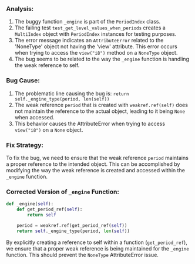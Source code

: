### Analysis:
1. The buggy function `_engine` is part of the `PeriodIndex` class.
2. The failing test `test_get_level_values_when_periods` creates a `MultiIndex` object with `PeriodIndex` instances for testing purposes.
3. The error message indicates an `AttributeError` related to the 'NoneType' object not having the 'view' attribute. This error occurs when trying to access the `view("i8")` method on a `NoneType` object.
4. The bug seems to be related to the way the `_engine` function is handling the weak reference to self.

### Bug Cause:
1. The problematic line causing the bug is: `return self._engine_type(period, len(self))`
2. The weak reference `period` that is created with `weakref.ref(self)` does not maintain the reference to the actual object, leading to it being `None` when accessed.
3. This behavior causes the AttributeError when trying to access `view("i8")` on a `None` object.

### Fix Strategy:
To fix the bug, we need to ensure that the weak reference `period` maintains a proper reference to the intended object. This can be accomplished by modifying the way the weak reference is created and accessed within the `_engine` function.

### Corrected Version of `_engine` Function:
```python
def _engine(self):
    def get_period_ref(self):
        return self

    period = weakref.ref(get_period_ref(self))
    return self._engine_type(period, len(self))
```

By explicitly creating a reference to self within a function (`get_period_ref`), we ensure that a proper weak reference is being maintained for the `_engine` function. This should prevent the `NoneType` AttributeError issue.